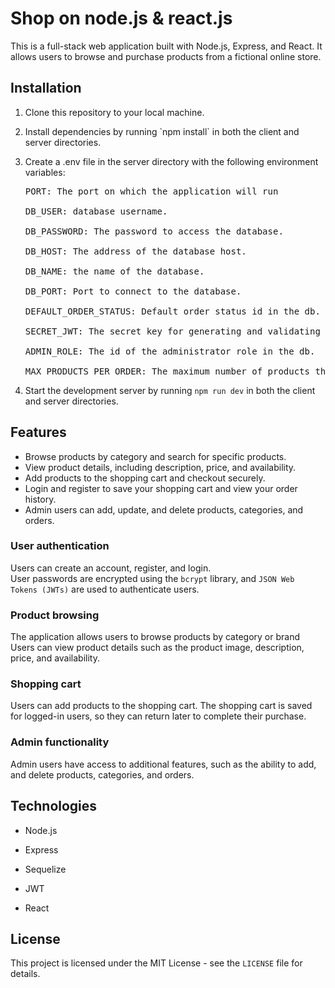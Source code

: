 # Shop on node.js & react.js

This is a full-stack web application built with Node.js, Express, and React. It allows users to browse and purchase products from a fictional online store.

## Installation
1. Clone this repository to your local machine.
2. Install dependencies by running \`npm install\` in both the client and server directories.
3. Create a .env file in the server directory with the following environment variables:

   <pre>
   PORT: The port on which the application will run
         
   DB_USER: database username.
         
   DB_PASSWORD: The password to access the database.
        
   DB_HOST: The address of the database host.
         
   DB_NAME: the name of the database.
        
   DB_PORT: Port to connect to the database.
         
   DEFAULT_ORDER_STATUS: Default order status id in the db.
         
   SECRET_JWT: The secret key for generating and validating JSON Web Tokens (JWTs).
         
   ADMIN_ROLE: The id of the administrator role in the db.
         
   MAX_PRODUCTS_PER_ORDER: The maximum number of products that can be added to one order. 
   </pre>
4. Start the development server by running `npm run dev` in both the client and server directories.

## Features
- Browse products by category and search for specific products.
- View product details, including description, price, and availability.
- Add products to the shopping cart and checkout securely.
- Login and register to save your shopping cart and view your order history.
- Admin users can add, update, and delete products, categories, and orders.


### User authentication
Users can create an account, register, and login.  <br>
User passwords are encrypted using the `bcrypt` library, and `JSON Web Tokens (JWTs)` are used to authenticate users.

### Product browsing
The application allows users to browse products by category or brand Users can view product details such as the product image, description, price, and availability.

### Shopping cart
Users can add products to the shopping cart. The shopping cart is saved for logged-in users, so they can return later to complete their purchase.


### Admin functionality
Admin users have access to additional features, such as the ability to add, and delete products, categories, and orders.

## Technologies
- Node.js
- Express
- Sequelize
- JWT

- React

## License
This project is licensed under the MIT License - see the `LICENSE` file for details.
